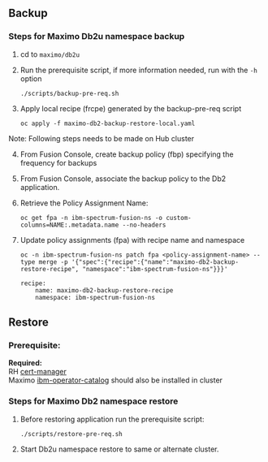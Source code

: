 Backup
----

### Steps for Maximo Db2u namespace backup

1. cd to `maximo/db2u`

2. Run the prerequisite script, if more information needed, run with the `-h` option

    `./scripts/backup-pre-req.sh`

3. Apply local recipe (frcpe) generated by the backup-pre-req script

    `oc apply -f maximo-db2-backup-restore-local.yaml`

Note: Following steps needs to be made on Hub cluster

4. From Fusion Console, create backup policy (fbp) specifying the frequency for backups
5. From Fusion Console, associate the backup policy to the Db2 application. 
6. Retrieve the Policy Assignment Name:

    `oc get fpa -n ibm-spectrum-fusion-ns -o custom-columns=NAME:.metadata.name --no-headers`
7. Update policy assignments (fpa) with recipe name and namespace

    `oc -n ibm-spectrum-fusion-ns patch fpa <policy-assignment-name> --type merge -p '{"spec":{"recipe":{"name":"maximo-db2-backup-restore-recipe", "namespace":"ibm-spectrum-fusion-ns"}}}'`
    ```
    recipe:
        name: maximo-db2-backup-restore-recipe
        namespace: ibm-spectrum-fusion-ns
    ```

Restore
----

### Prerequisite:
**Required:** <br>
RH [cert-manager](https://ibm-mas.github.io/ansible-devops/roles/cert_manager/)<br>
Maximo [ibm-operator-catalog](https://ibm-mas.github.io/ansible-devops/roles/ibm_catalogs/) should also be installed in cluster

### Steps for Maximo Db2 namespace restore
1. Before restoring application run the prerequisite script:

    `./scripts/restore-pre-req.sh`

2. Start Db2u namespace restore to same or alternate cluster.
